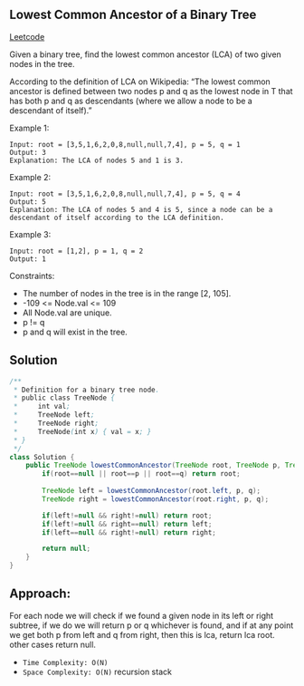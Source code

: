 ## Lowest Common Ancestor of a Binary Tree
[Leetcode](https://leetcode.com/problems/lowest-common-ancestor-of-a-binary-tree/description/)

Given a binary tree, find the lowest common ancestor (LCA) of two given nodes in the tree.

According to the definition of LCA on Wikipedia: “The lowest common ancestor is defined between two nodes p and q as the lowest node in T 
that has both p and q as descendants (where we allow a node to be a descendant of itself).”

Example 1:
```
Input: root = [3,5,1,6,2,0,8,null,null,7,4], p = 5, q = 1
Output: 3
Explanation: The LCA of nodes 5 and 1 is 3.
```
Example 2:
```
Input: root = [3,5,1,6,2,0,8,null,null,7,4], p = 5, q = 4
Output: 5
Explanation: The LCA of nodes 5 and 4 is 5, since a node can be a descendant of itself according to the LCA definition.
```
Example 3:
```
Input: root = [1,2], p = 1, q = 2
Output: 1
```

Constraints:
- The number of nodes in the tree is in the range [2, 105].
- -109 <= Node.val <= 109
- All Node.val are unique.
- p != q
- p and q will exist in the tree.

## Solution
```java
/**
 * Definition for a binary tree node.
 * public class TreeNode {
 *     int val;
 *     TreeNode left;
 *     TreeNode right;
 *     TreeNode(int x) { val = x; }
 * }
 */
class Solution {
    public TreeNode lowestCommonAncestor(TreeNode root, TreeNode p, TreeNode q) {
        if(root==null || root==p || root==q) return root;
        
        TreeNode left = lowestCommonAncestor(root.left, p, q);
        TreeNode right = lowestCommonAncestor(root.right, p, q);

        if(left!=null && right!=null) return root;
        if(left!=null && right==null) return left;
        if(left==null && right!=null) return right;

        return null;
    }
}
```
## Approach: 
For each node we will check if we found a given node in its left or right subtree, if we do we will return p or q whichever is found, 
and if at any point we get both p from left and q from right, then this is lca, return lca root. other cases return null.

- `Time Complexity: O(N)`
- `Space Complexity: O(N)` recursion stack
